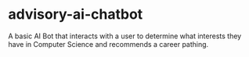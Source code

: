 # advisory-ai-chatbot

A basic AI Bot that interacts with a user to determine what interests they have in Computer Science and recommends a career pathing.
